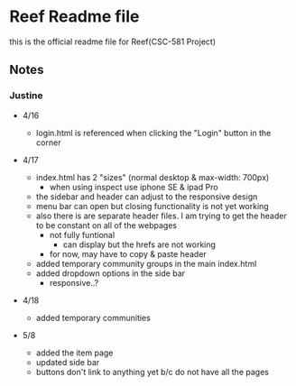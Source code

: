# Reef Readme file 
this is the official readme file for Reef(CSC-581 Project)

## Notes

### Justine
- 4/16
	- login.html is referenced when clicking the "Login" button in the corner
- 4/17
	- index.html has 2 "sizes" (normal desktop & max-width: 700px)
		- when using inspect use iphone SE & ipad Pro
	- the sidebar and header can adjust to the responsive design
	- menu bar can open but closing functionality is not yet working
	- also there is are separate header files. I am trying to get the header to be constant on all of the webpages
		- not fully funtional
			- can display but the hrefs are not working
		- for now, may have to copy & paste header
	- added temporary community groups in the main index.html
	- added dropdown options in the side bar
		- responsive..?
- 4/18
	- added temporary communities

- 5/8
	- added the item page
	- updated side bar
	- buttons don't link to anything yet b/c do not have all the pages
